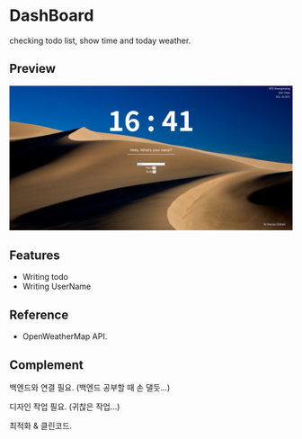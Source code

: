 # DashBoard

checking todo list, show time and today weather.

## Preview

![](preview.png)

## Features

-   Writing todo
-   Writing UserName

## Reference

-   OpenWeatherMap API.

## Complement

백엔드와 연결 필요. (백엔드 공부할 때 손 댈듯...)

디자인 작업 필요. (귀찮은 작업...)

최적화 & 클린코드.
